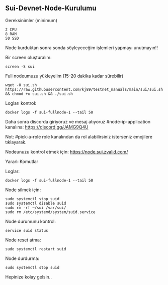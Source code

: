 ## Sui-Devnet-Node-Kurulumu

Gereksinimler (minimum)
```
2 CPU
8 RAM
50 SSD
```
Node kurduktan sonra sonda söyleyeceğim işlemleri yapmayı unutmayın!!

Bir screen oluşturalım:
```
screen -S sui
```

Full nodeumuzu yükleyelim (15-20 dakika kadar sürebilir)
```
wget -O sui.sh https://raw.githubusercontent.com/kj89/testnet_manuals/main/sui/sui.sh && chmod +x sui.sh && ./sui.sh
```

Logları kontrol:
```
docker logs -f sui-fullnode-1 --tail 50
```

Daha sonra discorda giriyoruz ve mesaj atıyoruz #node-ip-application kanalına: https://discord.gg/JAMG9Q4U

Not: #pick-a-role role kanalından da rol alabilirsiniz isterseniz emojilere tıklayarak.

Nodeunuzu kontrol etmek için: https://node.sui.zvalid.com/

Yararlı Komutlar 

Loglar: 
```
docker logs -f sui-fullnode-1 --tail 50
```

Node silmek için:
```
sudo systemctl stop suid
sudo systemctl disable suid
sudo rm -rf ~/sui /var/sui/
sudo rm /etc/systemd/system/suid.service
```

Node durumunu kontrol:
```
service suid status
```

Node reset atma:
```
sudo systemctl restart suid
```

Node durdurma: 
```
sudo systemctl stop suid
```

Hepinize kolay gelsin..


